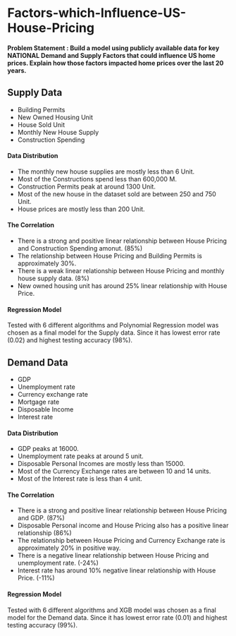 # Factors-which-Influence-US-House-Pricing

#### Problem Statement : Build a model using publicly available data for key NATIONAL Demand and Supply Factors that could influence US home prices. Explain how those factors impacted home prices over the last 20 years.


## Supply Data

- Building Permits
- New Owned Housing Unit
- House Sold Unit
- Monthly New House Supply
- Construction Spending

#### Data Distribution

- The monthly new house supplies are mostly less than 6 Unit.
- Most of the Constructions spend less than 600,000 M.
- Construction Permits peak at around 1300 Unit.
- Most of the new house in the dataset sold are between 250 and 750 Unit.
- House prices are mostly less than 200 Unit.

#### The Correlation 

- There is a strong and positive linear relationship between House Pricing and Construction Spending amonut. (85%)
- The relationship between House Pricing and Building Permits is approximately 30%.
- There is a weak linear relationship between House Pricing and monthly house supply data. (8%)
- New owned housing unit has around 25% linear relationship with House Price. 

#### Regression Model

Tested with 6 different algorithms and Polynomial Regression model was chosen as a final model for the Supply data.
Since it has lowest error rate (0.02) and highest testing accuracy (98%).

## Demand Data 

- GDP
- Unemployment rate
- Currency exchange rate
- Mortgage rate
- Disposable Income 
- Interest rate

#### Data Distribution

- GDP peaks at 16000.
- Unemployment rate peaks at around 5 unit.
- Disposable Personal Incomes are mostly less than 15000.
- Most of the Currency Exchange rates are between 10 and 14 units.
- Most of the Interest rate is less than 4 unit.

#### The Correlation
- There is a strong and positive linear relationship between House Pricing and GDP. (87%)
- Disposable Personal income and House Pricing also has a positive linear relationship (86%)
- The relationship between House Pricing and Currency Exchange rate is approximately 20% in positive way.
- There is a negative linear relationship between House Pricing and unemployment rate. (-24%)
- Interest rate has around 10% negative linear relationship with House Price. (-11%)

#### Regression Model

Tested with 6 different algorithms and XGB model was chosen as a final model for the Demand data.
Since it has lowest error rate (0.01) and highest testing accuracy (99%).
